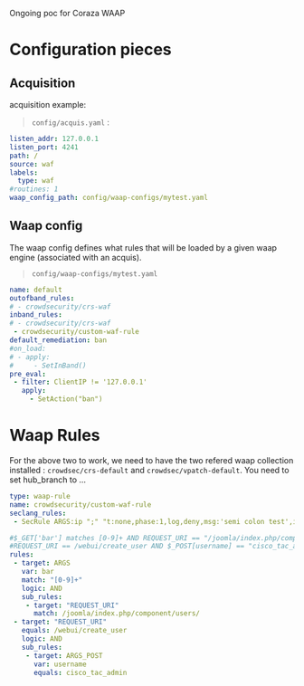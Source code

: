 Ongoing poc for Coraza WAAP

# Configuration pieces

## Acquisition

acquisition example:

> `config/acquis.yaml` :

```yaml
listen_addr: 127.0.0.1
listen_port: 4241
path: /
source: waf
labels:
  type: waf
#routines: 1
waap_config_path: config/waap-configs/mytest.yaml
```

## Waap config

The waap config defines what rules that will be loaded by a given waap engine (associated with an acquis).

> `config/waap-configs/mytest.yaml`

```yaml
name: default
outofband_rules:
# - crowdsecurity/crs-waf
inband_rules:
# - crowdsecurity/crs-waf
 - crowdsecurity/custom-waf-rule
default_remediation: ban
#on_load:
# - apply:
#     - SetInBand()
pre_eval:
 - filter: ClientIP != '127.0.0.1'
   apply:
     - SetAction("ban")
```

# Waap Rules

For the above two to work, we need to have the two refered waap collection installed : `crowdsec/crs-default` and `crowdsec/vpatch-default`. You need to set hub_branch to ...

```yaml
type: waap-rule
name: crowdsecurity/custom-waf-rule
seclang_rules:
 - SecRule ARGS:ip ";" "t:none,phase:1,log,deny,msg:'semi colon test',id:2"

#$_GET['bar'] matches [0-9]+ AND REQUEST_URI == "/joomla/index.php/component/users/"
#REQUEST_URI == /webui/create_user AND $_POST[username] == "cisco_tac_admin"
rules:
 - target: ARGS
   var: bar
   match: "[0-9]+"
   logic: AND
   sub_rules:
    - target: "REQUEST_URI"
      match: /joomla/index.php/component/users/
 - target: "REQUEST_URI"
   equals: /webui/create_user
   logic: AND
   sub_rules:
    - target: ARGS_POST
      var: username
      equals: cisco_tac_admin
```

